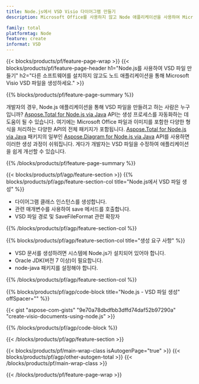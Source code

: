 ```yaml
---
title: Node.js에서 VSD Visio 다이어그램 만들기
description: Microsoft Office를 사용하지 않고 Node 애플리케이션을 사용하여 Microsoft Visio VSD 다이어그램을 생성합니다. 

family: total
platformtag: Node
feature: create
informat: VSD
---
```

{{< blocks/products/pf/feature-page-wrap >}}
{{< blocks/products/pf/feature-page-header h1="Node.js를 사용하여 VSD 파일 만들기" h2="다른 소프트웨어를 설치하지 않고도 노드 애플리케이션을 통해 Microsoft Visio VSD 파일을 생성하세요." >}}

{{% blocks/products/pf/feature-page-summary %}}

개발자의 경우, Node.js 애플리케이션을 통해 VSD 파일을 만들려고 하는 사람은 누구입니까? [Aspose.Total for Node.js via Java](https://products.aspose.com/total/ko/nodejs-java/) API는 생성 프로세스를 자동화하는 데 도움이 될 수 있습니다. 여기에는 Microsoft Office 파일과 이미지를 포함한 다양한 형식을 처리하는 다양한 API의 전체 패키지가 포함됩니다. [Aspose.Total for Node.js via Java](https://products.aspose.com/total/ko/nodejs-java/) 패키지의 일부인 [Aspose.Diagram for Node.js via Java](https://products.aspose.com/diagram/ko/nodejs-java/) API를 사용하면 이러한 생성 과정이 쉬워집니다. 게다가 개발자는 VSD 파일을 수정하여 애플리케이션을 쉽게 개선할 수 있습니다. 

{{% /blocks/products/pf/feature-page-summary %}}

{{< blocks/products/pf/agp/feature-section >}}
{{% blocks/products/pf/agp/feature-section-col title="Node.js에서 VSD 파일 생성" %}}

- 다이어그램 클래스 인스턴스를 생성합니다.
- 관련 매개변수를 사용하여 save 메서드를 호출합니다.
- VSD 파일 경로 및 SaveFileFormat 관련 확장자

{{% /blocks/products/pf/agp/feature-section-col %}}

{{% blocks/products/pf/agp/feature-section-col title="생성 요구 사항" %}}

- VSD 문서를 생성하려면 시스템에 Node.js가 설치되어 있어야 합니다.
- Oracle JDK(버전 7 이상)이 필요합니다.
- node-java 패키지를 설정해야 합니다.

{{% /blocks/products/pf/agp/feature-section-col %}}

{{% blocks/products/pf/agp/code-block title="Node.js - VSD 파일 생성" offSpacer="" %}}

{{< gist "aspose-com-gists" "9e70a78dbdfbb3dffd74daf52b97290a" "create-visio-documents-using-node.js" >}}

{{% /blocks/products/pf/agp/code-block %}}

{{< /blocks/products/pf/agp/feature-section >}}

{{< blocks/products/pf/main-wrap-class isAutogenPage="true" >}}
{{< blocks/products/pf/agp/other-autogen-total >}}
{{< /blocks/products/pf/main-wrap-class >}}

{{< /blocks/products/pf/feature-page-wrap >}}
